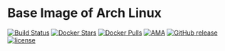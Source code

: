 # Base Image of Arch Linux
[![Build Status](https://travis-ci.org/trileg/arch-base.svg?branch=master)](https://travis-ci.org/trileg/arch-base)
[![Docker Stars](https://img.shields.io/docker/stars/trileg/arch-base.svg?maxAge=2592000)](https://hub.docker.com/r/trileg/arch-base/)
[![Docker Pulls](https://img.shields.io/docker/pulls/trileg/arch-base.svg?maxAge=2592000)](https://hub.docker.com/r/trileg/arch-base/)
[![AMA](https://img.shields.io/badge/ask%20me-anything-0e7fc0.svg)](https://github.com/trileg/ama)
[![GitHub release](https://img.shields.io/github/release/trileg/arch-base.svg?maxAge=2592000)](https://github.com/trileg/arch-base/releases/latest)
[![license](https://img.shields.io/github/license/trileg/arch-base.svg?maxAge=259200)](LICENSE)
